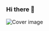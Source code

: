### Hi there 👋
![Cover image](https://media-exp1.licdn.com/dms/image/C4E16AQEa9-f1xKz7tw/profile-displaybackgroundimage-shrink_350_1400/0/1637095428593?e=1643241600&v=beta&t=Qxs_2dV3VzbRHl3YzKtnJ6XJhFOtAlI2XqbUNisWn90)

<!--
**joyreacher/joyreacher** is a ✨ _special_ ✨ repository because its `README.md` (this file) appears on your GitHub profile.

Here are some ideas to get you started:

- 🔭 I’m currently working on ...
- 🌱 I’m currently learning ...
- 👯 I’m looking to collaborate on ...
- 🤔 I’m looking for help with ...
- 💬 Ask me about ...
- 📫 How to reach me: ...
- 😄 Pronouns: ...
- ⚡ Fun fact: ...
-->
